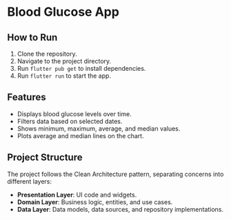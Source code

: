 # Blood Glucose App

## How to Run

1. Clone the repository.
2. Navigate to the project directory.
3. Run `flutter pub get` to install dependencies.
4. Run `flutter run` to start the app.

## Features

- Displays blood glucose levels over time.
- Filters data based on selected dates.
- Shows minimum, maximum, average, and median values.
- Plots average and median lines on the chart.

## Project Structure

The project follows the Clean Architecture pattern, separating concerns into different layers:

- **Presentation Layer**: UI code and widgets.
- **Domain Layer**: Business logic, entities, and use cases.
- **Data Layer**: Data models, data sources, and repository implementations.